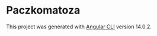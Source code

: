# Paczkomatoza

This project was generated with [Angular CLI](https://github.com/angular/angular-cli) version 14.0.2.
